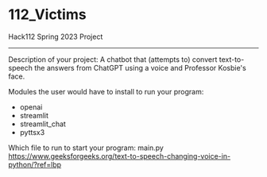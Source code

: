 # 112_Victims
Hack112 Spring 2023 Project
__________________________________________

Description of your project: A chatbot that (attempts to) convert text-to-speech the answers from ChatGPT using a voice and Professor Kosbie's face.

Modules the user would have to install to run your program: 
  - openai
  - streamlit
  - streamlit_chat
  - pyttsx3

Which file to run to start your program: main.py 
https://www.geeksforgeeks.org/text-to-speech-changing-voice-in-python/?ref=lbp

